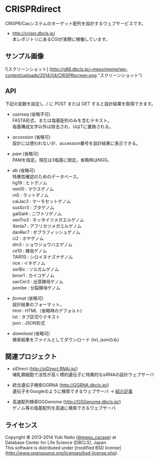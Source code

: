 CRISPRdirect
======================

CRISPR/Casシステムのターゲット配列を設計するウェブサービスです。

+ http://crispr.dbcls.jp/  
  本レポジトリにあるCGIが実際に稼働しています。


サンプル画像
--------

![スクリーンショット]
(http://g86.dbcls.jp/~meso/meme/wp-content/uploads/2014/04/CRISPRscreen.png
"スクリーンショット")


API
--------

下記の変数を設定し ./ に POST または GET すると設計結果を取得できます。

+ *userseq* (省略不可)  
  FASTA形式、または塩基配列のみを含むテキスト。  
  塩基構成文字以外は除去され、UはTに置換される。

+ *accession* (省略可)  
  設計には使われないが、accession番号を設計結果に表示できる。

+ *pam* (省略可)  
  PAMを指定。現在は3塩基に限定。省略時はNGG。

+ *db* (省略可)  
  特異性確認のためのデータベース。  
  hg19    : ヒトゲノム  
  mm10    : マウスゲノム  
  rn5     : ラットゲノム  
  calJac3 : マーモセットゲノム  
  susScr3 : ブタゲノム  
  galGal4 : ニワトリゲノム  
  xenTro3 : ネッタイツメガエルゲノム  
  Xenla7  : アフリカツメガエルゲノム  
  danRer7 : ゼブラフィッシュゲノム  
  ci2     : ホヤゲノム  
  dm3     : ショウジョウバエゲノム  
  ce10    : 線虫ゲノム  
  TAIR10  : シロイヌナズナゲノム  
  rice    : イネゲノム  
  sorBic  : ソルガムゲノム  
  bmor1   : カイコゲノム  
  sacCer3 : 出芽酵母ゲノム  
  pombe   : 分裂酵母ゲノム

+ *format* (省略可)  
  設計結果のフォーマット。  
  html : HTML（省略時のデフォルト)  
  txt  : タブ区切りテキスト  
  json : JSON形式

+ *download* (省略可)  
検索結果をファイルとしてダウンロード (txt, jsonのみ)


関連プロジェクト
--------

+ siDirect (http://siDirect.RNAi.jp/)  
  哺乳類細胞で活性が高く標的遺伝子に特異的なsiRNAの設計ウェブサーバ

+ 統合遺伝子検索GGRNA (http://GGRNA.dbcls.jp/)  
  遺伝子をGoogleのように検索できるウェブサーバ
  → [紹介記事](http://first.lifesciencedb.jp/from_dbcls/e0001)

+ 高速配列検索GGGenome (http://GGGenome.dbcls.jp/)  
  ゲノム等の塩基配列を高速に検索できるウェブサーバ


ライセンス
--------

Copyright &copy; 2013-2014 Yuki Naito
 ([@meso_cacase](http://twitter.com/meso_cacase)) at  
Database Center for Life Science (DBCLS), Japan.  
This software is distributed under [modified BSD license]
 (http://www.opensource.org/licenses/bsd-license.php).
